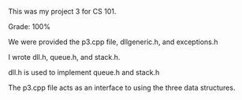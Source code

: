 This was my project 3 for CS 101.

Grade: 100%

We were provided the p3.cpp file, dllgeneric.h, and exceptions.h

I wrote dll.h, queue.h, and stack.h.

dll.h is used to implement queue.h and stack.h

The p3.cpp file acts as an interface to using the three data structures.
